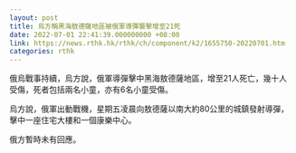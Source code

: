 ```yaml
---
layout: post
title: 烏方稱黑海敖德薩地區被俄軍導彈襲擊增至21死
date: 2022-07-01 22:41:39.000000000 +08:00
link: https://news.rthk.hk/rthk/ch/component/k2/1655750-20220701.htm
categories: rthk
---
```


俄烏戰事持續，烏方說，俄軍導彈擊中黑海敖德薩地區，增至21人死亡，幾十人受傷，死者包括兩名小童，亦有6名小童受傷。

烏方說，俄軍出動戰機，星期五凌晨向敖德薩以南大約80公里的城鎮發射導彈，擊中一座住宅大樓和一個康樂中心。

俄方暫時未有回應。
